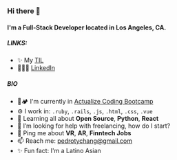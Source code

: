 ### Hi there 👋

#### I'm a Full-Stack Developer located in Los Angeles, CA.

<!-- ##### NOW

- ✨ Crafted last [Laracon Online](https://laracon.net) website;
- 🇵🇹 Planing the "Tuga-Co-Op";
- 🍑 What about this? -->

##### LINKS:

- ✨ My [TIL](https://github.com/pedrotchang/til)
- 🙆🏻‍♂️ [LinkedIn](https://linkedin.com/in/pedrotchang)
<!-- - ☕️ [Coffee?] -->


##### BIO

- 🥾🏕 I'm currently in [Actualize Coding Bootcamp](http://anyonecanlearntocode.com/)
- ⚙️ I work in: `.ruby`, `.rails`, `.js`, `.html`, `.css`, `.vue`
- 🌱 Learning all about **Open Source**, **Python**, **React**
- 🤔 I’m looking for help with freelancing, how do I start?
- 💬 Ping me about **VR**, **AR**, **Finntech Jobs**
- 📫 Reach me: [pedrotychang@gmail.com](mailto:pedrotychang@gmail.com)
- ✨ Fun fact: I'm a Latino Asian
<!-- - 🌍 I'm mostly active within the ** Community** -->
<!-- - 💅 Designed: @pestphp, [NorthMeetsSouth.audio](https://www.northmeetssouth.audio), [ThenPing.me](https://thenping.me), [HappydDev.fm](https://www.happydev.fm), etc… -->




<!--
**pedrotchang/pedrotchang** is a ✨ _special_ ✨ repository because its `README.md` (this file) appears on your GitHub profile.

Here are some ideas to get you started:

- 🔭 I’m currently working on ...
- 🌱 I’m currently learning ...
- 👯 I’m looking to collaborate on ...
- 🤔 I’m looking for help with ...
- 💬 Ask me about ...
- 📫 How to reach me: ...
- 😄 Pronouns: ...
- ⚡ Fun fact: ...
-->
